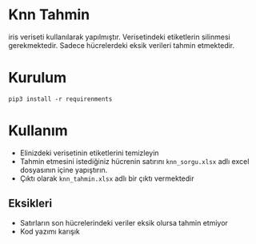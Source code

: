 # Knn Tahmin
iris veriseti kullanılarak yapılmıştır.
Verisetindeki etiketlerin silinmesi gerekmektedir. Sadece hücrelerdeki eksik verileri tahmin etmektedir.

# Kurulum
```
pip3 install -r requirenments
```

# Kullanım

- Elinizdeki verisetinin etiketlerini temizleyin
- Tahmin etmesini istediğiniz hücrenin satırını ```knn_sorgu.xlsx``` adlı excel dosyasının içine yapıştırın.
- Çıktı olarak ```knn_tahmin.xlsx``` adlı bir çıktı vermektedir

## Eksikleri

- Satırların son hücrelerindeki veriler eksik olursa tahmin etmiyor
- Kod yazımı karışık


